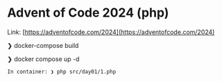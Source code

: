 # Advent of Code 2024 (php)

Link: [https://adventofcode.com/2024](https://adventofcode.com/2024)

❯ docker-compose build

❯ docker compose up -d

    In container: ❯ php src/day01/1.php
